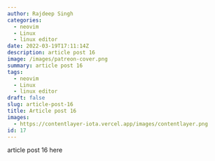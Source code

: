 ```yaml
---
author: Rajdeep Singh
categories:
  - neovim
  - Linux
  - linux editor
date: 2022-03-19T17:11:14Z
description: article post 16
image: /images/patreon-cover.png
summary: article post 16
tags:
  - neovim
  - Linux
  - linux editor
draft: false
slug: article-post-16
title: Article post 16
images:
  - https://contentlayer-iota.vercel.app/images/contentlayer.png
id: 17
---
```

article post 16 here